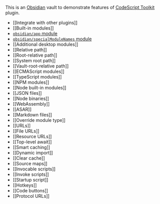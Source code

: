 This is an [Obsidian](https://obsidian.md/) vault to demonstrate features of [CodeScript Toolkit](https://github.com/mnaoumov/obsidian-codescript-toolkit/) plugin.

- [[Integrate with other plugins]]
- [[Built-in modules]]
- [`obsidian/app` module](./obsidian-app.md)
- [`obsidian/specialModuleNames` module](./obsidian-specialModuleNames.md)
- [[Additional desktop modules]]
- [[Relative path]]
- [[Root-relative path]]
- [[System root path]]
- [[Vault-root-relative path]]
- [[ECMAScript modules]]
- [[TypeScript modules]]
- [[NPM modules]]
- [[Node built-in modules]]
- [[JSON files]]
- [[Node binaries]]
- [[WebAssembly]]
- [[ASAR]]
- [[Markdown files]]
- [[Override module type]]
- [[URLs]]
- [[File URLs]]
- [[Resource URLs]]
- [[Top-level await]]
- [[Smart caching]]
- [[Dynamic import]]
- [[Clear cache]]
- [[Source maps]]
- [[Invocable scripts]]
- [[Invoke scripts]]
- [[Startup script]]
- [[Hotkeys]]
- [[Code buttons]]
- [[Protocol URLs]]
